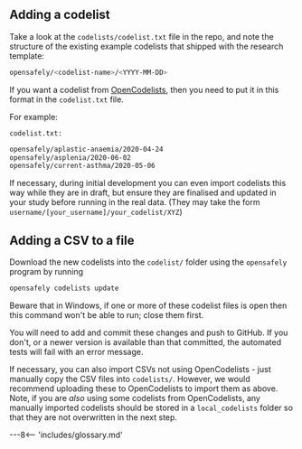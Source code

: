 ## Adding a codelist
Take a look at the `codelists/codelist.txt` file in the repo, and note the structure of the existing example codelists that shipped with the research template:

```bash
opensafely/<codelist-name>/<YYYY-MM-DD>
```

If you want a codelist from [OpenCodelists](https://www.opencodelists.org), then you need to put it in this format in the `codelist.txt` file.

For example:

`codelist.txt:`
```bash
opensafely/aplastic-anaemia/2020-04-24
opensafely/asplenia/2020-06-02
opensafely/current-asthma/2020-05-06
```

If necessary, during initial development you can even import codelists this way while they are in draft, but ensure they are finalised and updated in your study before running in the real data. (They may take the form `username/[your_username]/your_codelist/XYZ`)

## Adding a CSV to a file
Download the new codelists into the `codelist/` folder using the `opensafely` program by running

```bash
opensafely codelists update
```

Beware that in Windows, if one or more of these codelist files is open then this command won't be able to run; close them first.

You will need to add and commit these changes and push to GitHub. 
If you don't, or a newer version is available than that committed, the automated tests will fail with an error message.

If necessary, you can also import CSVs not using OpenCodelists - just manually copy the CSV files into `codelists/`. However, we would recommend uploading these to OpenCodelists to import them as above. Note, if you are _also_ using some codelists from OpenCodelists, any manually imported codelists should be stored in a `local_codelists` folder so that they are not overwritten in the next step. 

---8<-- 'includes/glossary.md'
